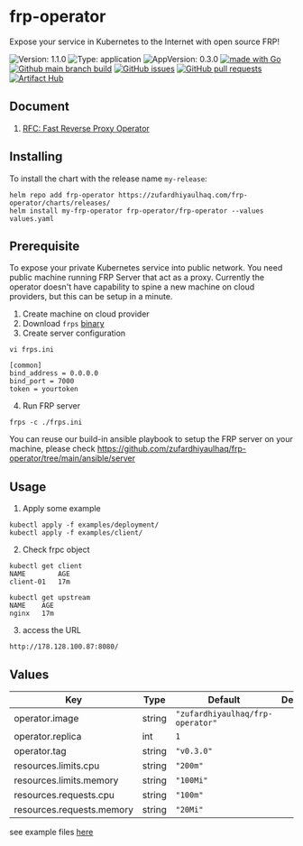 # frp-operator

Expose your service in Kubernetes to the Internet with open source FRP!

![Version: 1.1.0](https://img.shields.io/badge/Version-1.1.0-informational?style=flat-square) ![Type: application](https://img.shields.io/badge/Type-application-informational?style=flat-square) ![AppVersion: 0.3.0](https://img.shields.io/badge/AppVersion-0.3.0-informational?style=flat-square) [![made with Go](https://img.shields.io/badge/made%20with-Go-brightgreen)](http://golang.org) [![Github main branch build](https://img.shields.io/github/workflow/status/zufardhiyaulhaq/frp-operator/Main)](https://github.com/zufardhiyaulhaq/frp-operator/actions/workflows/main.yml) [![GitHub issues](https://img.shields.io/github/issues/zufardhiyaulhaq/frp-operator)](https://github.com/zufardhiyaulhaq/frp-operator/issues) [![GitHub pull requests](https://img.shields.io/github/issues-pr/zufardhiyaulhaq/frp-operator)](https://github.com/zufardhiyaulhaq/frp-operator/pulls)[![Artifact Hub](https://img.shields.io/endpoint?url=https://artifacthub.io/badge/repository/frp-operator)](https://artifacthub.io/packages/search?repo=frp-operator)

## Document
1. [RFC: Fast Reverse Proxy Operator](https://docs.google.com/document/d/18_X4KKLNMAFcfYP-Nh0wwU31RP903IrLuc1Uemxcpoo)

## Installing

To install the chart with the release name `my-release`:

```console
helm repo add frp-operator https://zufardhiyaulhaq.com/frp-operator/charts/releases/
helm install my-frp-operator frp-operator/frp-operator --values values.yaml
```

## Prerequisite
To expose your private Kubernetes service into public network. You need public machine running FRP Server that act as a proxy. Currently the operator doesn't have capability to spine a new machine on cloud providers, but this can be setup in a minute.

1. Create machine on cloud provider
2. Download `frps` [binary](https://github.com/fatedier/frp)
3. Create server configuration
```
vi frps.ini

[common]
bind_address = 0.0.0.0
bind_port = 7000
token = yourtoken
```
4. Run FRP server
```
frps -c ./frps.ini
```

You can reuse our build-in ansible playbook to setup the FRP server on your machine, please check https://github.com/zufardhiyaulhaq/frp-operator/tree/main/ansible/server

## Usage
1. Apply some example
```console
kubectl apply -f examples/deployment/
kubectl apply -f examples/client/
```
2. Check frpc object
```console
kubectl get client
NAME        AGE
client-01   17m

kubectl get upstream
NAME    AGE
nginx   17m
```

3. access the URL
```console
http://178.128.100.87:8080/
```

## Values

| Key | Type | Default | Description |
|-----|------|---------|-------------|
| operator.image | string | `"zufardhiyaulhaq/frp-operator"` |  |
| operator.replica | int | `1` |  |
| operator.tag | string | `"v0.3.0"` |  |
| resources.limits.cpu | string | `"200m"` |  |
| resources.limits.memory | string | `"100Mi"` |  |
| resources.requests.cpu | string | `"100m"` |  |
| resources.requests.memory | string | `"20Mi"` |  |

see example files [here](https://github.com/zufardhiyaulhaq/frp-operator/blob/main/charts/frp-operator/values.yaml)

